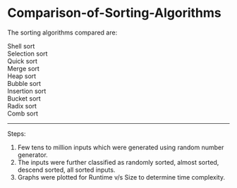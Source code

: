 # Comparison-of-Sorting-Algorithms

The sorting algorithms compared are:

Shell sort	 
Selection sort	     
Quick sort	     
Merge sort	     
Heap sort	     
Bubble sort	   
Insertion sort	   
Bucket sort	   
Radix sort	    
Comb sort	    

------------------------------------------------------------------------------
Steps:

1) Few tens to million inputs which were generated using random number generator. 
2) The inputs were further classified as randomly sorted, almost sorted, descend sorted, all sorted inputs.
3) Graphs were plotted for Runtime v/s Size to determine time complexity.

